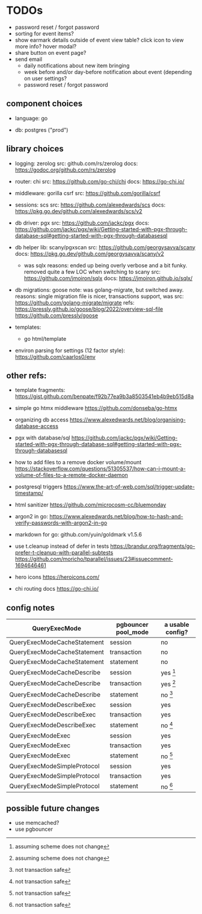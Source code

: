 # TODOs

*   password reset / forgot password
*   sorting for event items?
*   show earmark details outside of event view table?
    click icon to view more info?
    hover modal?
*   share button on event page?
*   send email
    *   daily notifications about new item bringing
    *   week before and/or day-before notification about event
        (depending on user settings?
    *   password reset / forgot password


## component choices

*   language: go

*   db: postgres ("prod")

## library choices

*   logging: zerolog
    src: github.com/rs/zerolog
    docs: https://godoc.org/github.com/rs/zerolog

*   router: chi
    src: https://github.com/go-chi/chi
    docs: https://go-chi.io/

*   middleware: gorilla csrf
    src: https://github.com/gorilla/csrf

*   sessions: scs
    src: https://github.com/alexedwards/scs
    docs: https://pkg.go.dev/github.com/alexedwards/scs/v2

*   db driver: pgx
    src: https://github.com/jackc/pgx
    docs: https://github.com/jackc/pgx/wiki/Getting-started-with-pgx-through-database-sql#getting-started-with-pgx-through-databasesql

*   db helper lib: scany/pgxscan
    src: https://github.com/georgysavva/scany
    docs: https://pkg.go.dev/github.com/georgysavva/scany/v2
    *   was sqlx
        reasons: ended up being overly verbose and 
            a bit funky. removed quite a few LOC when
            switching to scany
        src: https://github.com/jmoiron/sqlx
        docs: https://jmoiron.github.io/sqlx/

*   db migrations: goose
    note: was golang-migrate, but switched away.
        reasons: single migration file is nicer, transactions support,
        was src: https://github.com/golang-migrate/migrate
    refs: 
        https://pressly.github.io/goose/blog/2022/overview-sql-file
        https://github.com/pressly/goose

*   templates:
    * go html/template

*   environ parsing for settings (12 factor style):
    https://github.com/caarlos0/env
    
## other refs:

*   template fragments:
    https://gist.github.com/benpate/f92b77ea9b3a8503541eb4b9eb515d8a

*   simple go htmx middleware
    https://github.com/donseba/go-htmx

*   organizing db access
    https://www.alexedwards.net/blog/organising-database-access

*   pgx with database/sql
    https://github.com/jackc/pgx/wiki/Getting-started-with-pgx-through-database-sql#getting-started-with-pgx-through-databasesql

*   how to add files to a remove docker volume/mount
    https://stackoverflow.com/questions/51305537/how-can-i-mount-a-volume-of-files-to-a-remote-docker-daemon

*   postgresql triggers
    https://www.the-art-of-web.com/sql/trigger-update-timestamp/

*   html sanitizer
    https://github.com/microcosm-cc/bluemonday

*   argon2 in go:
    https://www.alexedwards.net/blog/how-to-hash-and-verify-passwords-with-argon2-in-go

*   markdown for go:
    github.com/yuin/goldmark v1.5.6

*   use t.cleanup instead of defer in tests
    https://brandur.org/fragments/go-prefer-t-cleanup-with-parallel-subtests
    https://github.com/moricho/tparallel/issues/23#issuecomment-1694646461

*   hero icons
    https://heroicons.com/

*   chi routing docs
    https://go-chi.io/

## config notes
| QueryExecMode                | pgbouncer pool_mode | a usable config? |
| ---------------------------- | ------------------- | ---------------- |
| QueryExecModeCacheStatement  | session             | no               |
| QueryExecModeCacheStatement  | transaction         | no               |
| QueryExecModeCacheStatement  | statement           | no               |
| QueryExecModeCacheDescribe   | session             | yes [^1]         |
| QueryExecModeCacheDescribe   | transaction         | yes [^1]         |
| QueryExecModeCacheDescribe   | statement           | no [^2]          |
| QueryExecModeDescribeExec    | session             | yes              |
| QueryExecModeDescribeExec    | transaction         | yes              |
| QueryExecModeDescribeExec    | statement           | no [^2]          |
| QueryExecModeExec            | session             | yes              |
| QueryExecModeExec            | transaction         | yes              |
| QueryExecModeExec            | statement           | no [^2]          |
| QueryExecModeSimpleProtocol  | session             | yes              |
| QueryExecModeSimpleProtocol  | transaction         | yes              |
| QueryExecModeSimpleProtocol  | statement           | no [^2]          |

[^1]: assuming scheme does not change
[^2]: not transaction safe

## possible future changes
*   use memcached?
*   use pgbouncer
